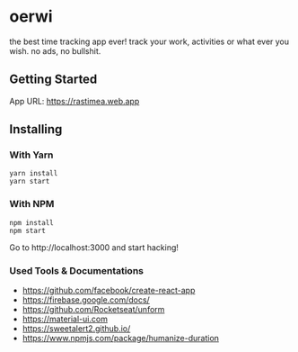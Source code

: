 # oerwi
the best time tracking app ever! track your work, activities or what ever you wish. no ads, no bullshit.

## Getting Started
App URL: https://rastimea.web.app

## Installing

### With Yarn

```shell
yarn install
yarn start
```

### With NPM

```shell
npm install
npm start
```

Go to http://localhost:3000 and start hacking!

### Used Tools & Documentations

* https://github.com/facebook/create-react-app
* https://firebase.google.com/docs/
* https://github.com/Rocketseat/unform
* https://material-ui.com
* https://sweetalert2.github.io/
* https://www.npmjs.com/package/humanize-duration

